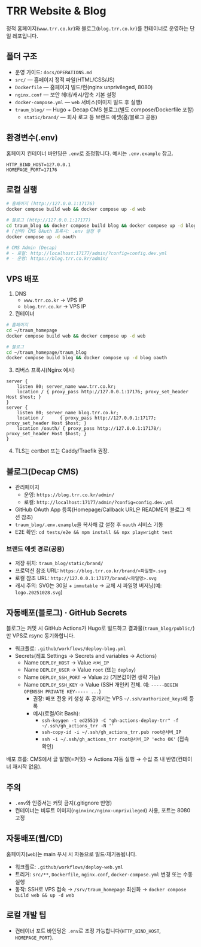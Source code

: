 # TRR Website & Blog

정적 홈페이지(`www.trr.co.kr`)와 블로그(`blog.trr.co.kr`)를 컨테이너로 운영하는 단일 레포입니다.

## 폴더 구조
- 운영 가이드: `docs/OPERATIONS.md`
- `src/` — 홈페이지 정적 파일(HTML/CSS/JS)
- `Dockerfile` — 홈페이지 빌드/런(nginx unprivileged, 8080)
- `nginx.conf` — 보안 헤더/캐시/압축 기본 설정
- `docker-compose.yml` — `web` 서비스(이미지 빌드 후 실행)
- `traum_blog/` — Hugo + Decap CMS 블로그(별도 compose/Dockerfile 포함)
  - `static/brand/` — 회사 로고 등 브랜드 에셋(홈/블로그 공용)

## 환경변수(.env)
홈페이지 컨테이너 바인딩은 `.env`로 조정합니다. 예시는 `.env.example` 참고.

```
HTTP_BIND_HOST=127.0.0.1
HOMEPAGE_PORT=17176
```

## 로컬 실행
```bash
# 홈페이지 (http://127.0.0.1:17176)
docker compose build web && docker compose up -d web

# 블로그 (http://127.0.0.1:17177)
cd traum_blog && docker compose build blog && docker compose up -d blog
# (선택) CMS OAuth 프록시: .env 설정 후
docker compose up -d oauth

# CMS Admin (Decap)
# - 로컬: http://localhost:17177/admin/?config=config.dev.yml
# - 운영: https://blog.trr.co.kr/admin/
```

## VPS 배포
1) DNS
   - `www.trr.co.kr` → VPS IP
   - `blog.trr.co.kr` → VPS IP
2) 컨테이너
```bash
# 홈페이지
cd ~/traum_homepage
docker compose build web && docker compose up -d web

# 블로그
cd ~/traum_homepage/traum_blog
docker compose build blog && docker compose up -d blog oauth
```
3) 리버스 프록시(Nginx 예시)
```
server {
    listen 80; server_name www.trr.co.kr;
    location / { proxy_pass http://127.0.0.1:17176; proxy_set_header Host $host; }
}
server {
    listen 80; server_name blog.trr.co.kr;
    location /      { proxy_pass http://127.0.0.1:17177; proxy_set_header Host $host; }
    location /oauth/ { proxy_pass http://127.0.0.1:17178/; proxy_set_header Host $host; }
}
```
4) TLS는 certbot 또는 Caddy/Traefik 권장.

## 블로그(Decap CMS)
- 관리페이지
  - 운영: `https://blog.trr.co.kr/admin/`
  - 로컬: `http://localhost:17177/admin/?config=config.dev.yml`
- GitHub OAuth App 등록(Homepage/Callback URL은 README의 블로그 섹션 참조)
- `traum_blog/.env.example`을 복사해 값 설정 후 `oauth` 서비스 기동
- E2E 확인: `cd tests/e2e && npm install && npx playwright test`

### 브랜드 에셋 경로(공용)
- 저장 위치: `traum_blog/static/brand/`
- 프로덕션 참조 URL: `https://blog.trr.co.kr/brand/<파일명>.svg`
- 로컬 참조 URL: `http://127.0.0.1:17177/brand/<파일명>.svg`
- 캐시 주의: SVG는 30일 + `immutable` → 교체 시 파일명 버저닝(예: `logo.20251028.svg`)

## 자동배포(블로그) · GitHub Secrets
블로그는 커밋 시 GitHub Actions가 Hugo로 빌드하고 결과물(`traum_blog/public/`)만 VPS로 rsync 동기화합니다.

- 워크플로: `.github/workflows/deploy-blog.yml`
- Secrets(레포 Settings → Secrets and variables → Actions)
  - Name `DEPLOY_HOST`  → Value `서버_IP`
  - Name `DEPLOY_USER`  → Value `root` (또는 `deploy`)
  - Name `DEPLOY_SSH_PORT` → Value `22` (기본값이면 생략 가능)
  - Name `DEPLOY_SSH_KEY` → Value (SSH 개인키 전체. 예: `-----BEGIN OPENSSH PRIVATE KEY----- ...`)  
    - 권장: 배포 전용 키 생성 후 공개키는 VPS `~/.ssh/authorized_keys`에 등록
    - 예시(로컬/Git Bash):
      - `ssh-keygen -t ed25519 -C "gh-actions-deploy-trr" -f ~/.ssh/gh_actions_trr -N ''`
      - `ssh-copy-id -i ~/.ssh/gh_actions_trr.pub root@서버_IP`
      - `ssh -i ~/.ssh/gh_actions_trr root@서버_IP 'echo OK'` (접속 확인)

배포 흐름: CMS에서 글 발행(=커밋) → Actions 자동 실행 → 수십 초 내 반영(컨테이너 재시작 없음).

## 주의
- `.env`와 인증서는 커밋 금지(.gitignore 반영)
- 컨테이너는 비루트 이미지(`nginxinc/nginx-unprivileged`) 사용, 포트는 8080 고정


## 자동배포(웹/CD)
홈페이지(`web`)는 main 푸시 시 자동으로 빌드·재기동됩니다.

- 워크플로: `.github/workflows/deploy-web.yml`
- 트리거: `src/**`, `Dockerfile`, `nginx.conf`, `docker-compose.yml` 변경 또는 수동 실행
- 동작: SSH로 VPS 접속 → `/srv/traum_homepage` 최신화 → `docker compose build web && up -d web`

## 로컬 개발 팁
- 컨테이너 포트 바인딩은 `.env`로 조정 가능합니다(`HTTP_BIND_HOST`, `HOMEPAGE_PORT`).
